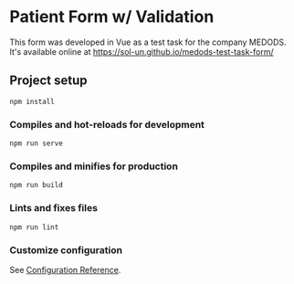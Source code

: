 # Patient Form w/ Validation

This form was developed in Vue as a test task for the company MEDODS. It's available online at https://sol-un.github.io/medods-test-task-form/
## Project setup
```
npm install
```

### Compiles and hot-reloads for development
```
npm run serve
```

### Compiles and minifies for production
```
npm run build
```

### Lints and fixes files
```
npm run lint
```

### Customize configuration
See [Configuration Reference](https://cli.vuejs.org/config/).
